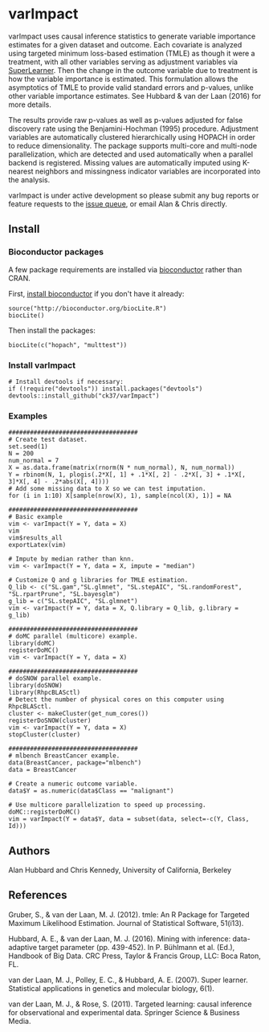 # varImpact
varImpact uses causal inference statistics to generate variable importance estimates for a given dataset and outcome. Each covariate is analyzed using targeted minimum loss-based estimation (TMLE) as though it were a treatment, with all other variables serving as adjustment variables via [SuperLearner](https://github.com/ecpolley/SuperLearner). Then the change in the outcome variable due to treatment is how the variable importance is estimated. This formulation allows the asymptotics of TMLE to provide valid standard errors and p-values, unlike other variable importance estimates. See Hubbard & van der Laan (2016) for more details.

The results provide raw p-values as well as p-values adjusted for false discovery rate using the Benjamini-Hochman (1995) procedure. Adjustment variables are automatically clustered hierarchically using HOPACH in order to reduce dimensionality.  The package supports multi-core and multi-node parallelization, which are detected and used automatically when a parallel backend is registered. Missing values are automatically imputed using K-nearest neighbors and missingness indicator variables are incorporated into the analysis.

varImpact is under active development so please submit any bug reports or feature requests to the [issue queue](https://github.com/ck37/varImpact/issues), or email Alan & Chris directly.

## Install

### Bioconductor packages

A few package requirements are installed via [bioconductor](https://www.bioconductor.org) rather than CRAN.

First, [install bioconductor](https://www.bioconductor.org/install/) if you don't have it already:
```{r}
source("http://bioconductor.org/biocLite.R")
biocLite()
```

Then install the packages:
```{r}
biocLite(c("hopach", "multtest"))
```

### Install varImpact

```{r}
# Install devtools if necessary:
if (!require("devtools")) install.packages("devtools")
devtools::install_github("ck37/varImpact")
```

### Examples

```{r}
####################################
# Create test dataset.
set.seed(1)
N = 200
num_normal = 7
X = as.data.frame(matrix(rnorm(N * num_normal), N, num_normal))
Y = rbinom(N, 1, plogis(.2*X[, 1] + .1*X[, 2] - .2*X[, 3] + .1*X[, 3]*X[, 4] - .2*abs(X[, 4])))
# Add some missing data to X so we can test imputation.
for (i in 1:10) X[sample(nrow(X), 1), sample(ncol(X), 1)] = NA

####################################
# Basic example
vim <- varImpact(Y = Y, data = X)
vim
vim$results_all
exportLatex(vim)

# Impute by median rather than knn.
vim <- varImpact(Y = Y, data = X, impute = "median")

# Customize Q and g libraries for TMLE estimation.
Q_lib <- c("SL.gam","SL.glmnet", "SL.stepAIC", "SL.randomForest", "SL.rpartPrune", "SL.bayesglm")
g_lib = c("SL.stepAIC", "SL.glmnet")
vim <- varImpact(Y = Y, data = X, Q.library = Q_lib, g.library = g_lib)

####################################
# doMC parallel (multicore) example.
library(doMC)
registerDoMC()
vim <- varImpact(Y = Y, data = X)

####################################
# doSNOW parallel example.
library(doSNOW)
library(RhpcBLASctl)
# Detect the number of physical cores on this computer using RhpcBLASctl.
cluster <- makeCluster(get_num_cores())
registerDoSNOW(cluster)
vim <- varImpact(Y = Y, data = X)
stopCluster(cluster)

####################################
# mlbench BreastCancer example.
data(BreastCancer, package="mlbench")
data = BreastCancer

# Create a numeric outcome variable.
data$Y = as.numeric(data$Class == "malignant")

# Use multicore parallelization to speed up processing.
doMC::registerDoMC()
vim = varImpact(Y = data$Y, data = subset(data, select=-c(Y, Class, Id)))

```

## Authors

Alan Hubbard and Chris Kennedy, University of California, Berkeley

## References

Gruber, S., & van der Laan, M. J. (2012). tmle: An R Package for Targeted Maximum Likelihood Estimation. Journal of Statistical Software, 51(i13).

Hubbard, A. E., & van der Laan, M. J. (2016). Mining with inference: data-adaptive target parameter (pp. 439-452). In P. Bühlmann et al. (Ed.), Handbook of Big Data. CRC Press, Taylor & Francis Group, LLC: Boca Raton, FL.

van der Laan, M. J., Polley, E. C., & Hubbard, A. E. (2007). Super learner. Statistical applications in genetics and molecular biology, 6(1).

van der Laan, M. J., & Rose, S. (2011). Targeted learning: causal inference for observational and experimental data. Springer Science & Business Media.
